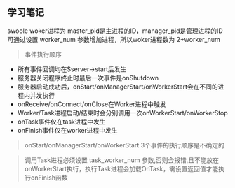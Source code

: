 
## 学习笔记

swoole woker进程为 master_pid是主进程的ID，manager_pid是管理进程的ID 可通过设置 worker_num 参数增加进程，所以woker进程数为 2+worker_num

>事件执行顺序

* 所有事件回调均在$server->start后发生
* 服务器关闭程序终止时最后一次事件是onShutdown
* 服务器启动成功后，onStart/onManagerStart/onWorkerStart会在不同的进程内并发执行
* onReceive/onConnect/onClose在Worker进程中触发
* Worker/Task进程启动/结束时会分别调用一次onWorkerStart/onWorkerStop
* onTask事件仅在task进程中发生
* onFinish事件仅在worker进程中发生

>onStart/onManagerStart/onWorkerStart 3个事件的执行顺序是不确定的

>调用Task进程必须设置 task_worker_num 参数,否则会报错,且不能放在onWorkerStart执行，执行Task进程会加载OnTask，需设置返回值才能执行onFinish函数

